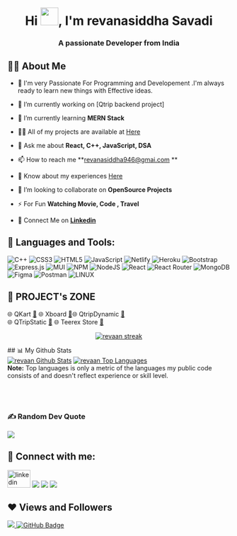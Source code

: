 <h1 align="center">Hi <img src="https://raw.githubusercontent.com/MartinHeinz/MartinHeinz/master/wave.gif" height="40" width="40">, I'm revanasiddha Savadi</h1>
<h3 align="center">A passionate Developer from India</h3>



## 🙋‍♂️ About Me

- 🥋 I'm very Passionate For Programming and Developement .I'm always ready to learn new things with Effective ideas.
- 🔭 I’m currently working on [Qtrip backend project]

- 🌱 I’m currently learning **MERN Stack**

- 👨‍💻 All of my projects are available at [Here](https://www.crio.do/learn/portfolio/revanasiddha946/?edit=true)
- 💬 Ask me about **React, C++, JavaScript, DSA**

- 📫 How to reach me **revanasiddha946@gmai.com **

- 📄 Know about my experiences [Here](https://drive.google.com/file/d/1OpvL7DgYPzTcvtwUVu9-9owsOH8tPxT7/view?usp=drive_link)

- 👯 I’m looking to collaborate on **OpenSource Projects**
- ⚡ For Fun **Watching Movie, Code , Travel**
- 🔗 Connect Me on [**Linkedin**](https://www.linkedin.com/in/imrevaansavadi/)




## 🚀 Languages and Tools:


![C++](https://img.shields.io/badge/c++-%2300599C.svg?style=for-the-badge&logo=c%2B%2B&logoColor=white) ![CSS3](https://img.shields.io/badge/css3-%231572B6.svg?style=for-the-badge&logo=css3&logoColor=white) ![HTML5](https://img.shields.io/badge/html5-%23E34F26.svg?style=for-the-badge&logo=html5&logoColor=white) ![JavaScript](https://img.shields.io/badge/javascript-%23323330.svg?style=for-the-badge&logo=javascript&logoColor=%23F7DF1E) ![Netlify](https://img.shields.io/badge/netlify-%23000000.svg?style=for-the-badge&logo=netlify&logoColor=#00C7B7) ![Heroku](https://img.shields.io/badge/heroku-%23430098.svg?style=for-the-badge&logo=heroku&logoColor=white) ![Bootstrap](https://img.shields.io/badge/bootstrap-%23563D7C.svg?style=for-the-badge&logo=bootstrap&logoColor=white) ![Express.js](https://img.shields.io/badge/express.js-%23404d59.svg?style=for-the-badge&logo=express&logoColor=%2361DAFB) ![MUI](https://img.shields.io/badge/MUI-%230081CB.svg?style=for-the-badge&logo=material-ui&logoColor=white) ![NPM](https://img.shields.io/badge/NPM-%23000000.svg?style=for-the-badge&logo=npm&logoColor=white) ![NodeJS](https://img.shields.io/badge/node.js-6DA55F?style=for-the-badge&logo=node.js&logoColor=white) ![React](https://img.shields.io/badge/react-%2320232a.svg?style=for-the-badge&logo=react&logoColor=%2361DAFB) ![React Router](https://img.shields.io/badge/React_Router-CA4245?style=for-the-badge&logo=react-router&logoColor=white) ![MongoDB](https://img.shields.io/badge/MongoDB-%234ea94b.svg?style=for-the-badge&logo=mongodb&logoColor=white) ![Figma](https://img.shields.io/badge/figma-%23F24E1E.svg?style=for-the-badge&logo=figma&logoColor=white) ![Postman](https://img.shields.io/badge/Postman-FF6C37?style=for-the-badge&logo=postman&logoColor=white) ![LINUX](https://img.shields.io/badge/Linux-FCC624?style=for-the-badge&logo=linux&logoColor=black)

## 📝 PROJECT's ZONE

🌐 QKart [**🔗**](https://#) 🌐 Xboard [**🔗**](https://extraordinary-smakager-4bf359.netlify.app/)🌐 QtripDynamic [**🔗**](https://qtrip-dynamic-frontend-revaan.netlify.app/) <br>
🌐 QTripStatic [**🔗**](https://qtriprevaan.netlify.app) 
🌐 Teerex Store [**🔗**](https://teerex-store-revaan.netlify.app/) 

<p align="center">
    <a href="https://https://github.com/imrevaansavadi/github-readme-streak-stats">
        <img title="🔥 Get streak stats for your profile at git.io/streak-stats" alt="revaan streak" src="https://github-readme-streak-stats.herokuapp.com/?user=imrevaansavadi&theme=black-ice&hide_border=true&stroke=0000&background=060A0CD0"/>
    </a>
</p>
## 📊 My Github Stats

   <br/>
<a href="https://github.com/imrevaansavadi/github-readme-stats"><img alt="revaan Github Stats" src="https://github-readme-stats.vercel.app/api?username=imrevaansavadi&show_icons=true&count_private=true&theme=react&hide_border=true&bg_color=0D1117" /></a>
  <a href="https://github.com/imrevaansavadi/github-readme-stats"><img alt="revaan Top Languages" src="https://github-readme-stats.vercel.app/api/top-langs/?username=imrevaansavadi&langs_count=8&count_private=true&layout=compact&theme=react&hide_border=true&bg_color=0D1117" /></a>
  <br/>
  <b>Note:</b> Top languages is only a metric of the languages my public code consists of and doesn't reflect experience or skill level.

<br/>
<br/>

<br/>
<br/>

### ✍️ Random Dev Quote
![](https://quotes-github-readme.vercel.app/api?type=horizontal&theme=radical)


## 📧 Connect with me:

<p align="left">

<a href = "https://www.linkedin.com/in/imrevaansavadi/" target="_blank"><img src="https://raw.githubusercontent.com/maurodesouza/profile-readme-generator/master/src/assets/icons/social/linkedin/default.svg" width="52" height="40" alt="linkedin logo"  /></a>
<a href = "#"><img src="https://img.icons8.com/fluent/48/000000/twitter.png"/></a>
<a href = "#"><img src="https://img.icons8.com/fluent/48/000000/instagram-new.png"/></a>
<a href = "#"><img src="https://img.icons8.com/color/48/000000/youtube-play.png"/></a>

</p>

## ❤ Views and Followers

<a href="https://github.com/imrevaansavadi/github-profile-views-counter">
    <img src="https://komarev.com/ghpvc/?username=imrevaansavadi">
</a>
<a href="https://github.com/imrevaansavadi?tab=followers"><img src="https://img.shields.io/github/followers/imrevaansavadi?label=Followers&style=social" alt="GitHub Badge"></a>



###
